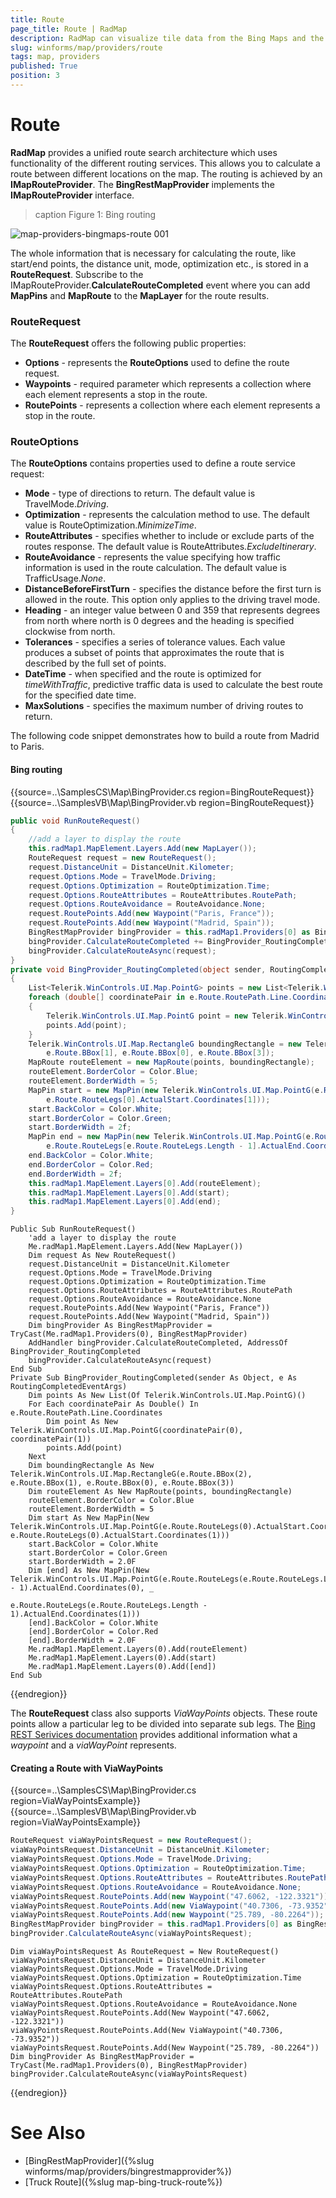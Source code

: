 ```yaml
---
title: Route
page_title: Route | RadMap
description: RadMap can visualize tile data from the Bing Maps and the OpenStreetMaps REST services as well as from the local file system.
slug: winforms/map/providers/route
tags: map, providers
published: True
position: 3 
---
```


# Route

__RadMap__ provides a unified route search architecture which uses functionality of the different routing services. This allows you to calculate a route between different locations on the map. The routing is achieved by an __IMapRouteProvider__. The __BingRestMapProvider__ implements the __IMapRouteProvider__ interface.

>caption Figure 1: Bing routing

![map-providers-bingmaps-route 001](images/map-providers-bingmaps-route001.png)

The whole information that is necessary for calculating the route, like start/end points, the distance unit, mode, optimization etc., is stored in a __RouteRequest__. Subscribe to the IMapRouteProvider.__CalculateRouteCompleted__ event where you can add __MapPins__ and __MapRoute__ to the __MapLayer__ for the route results.

### RouteRequest

The **RouteRequest** offers the following public properties:

* **Options** - represents the **RouteOptions** used to define the route request.
* **Waypoints** - required parameter which represents a collection where each element represents a stop in the route. 
*  **RoutePoints** - represents a collection where each element represents a stop in the route.

### RouteOptions

The **RouteOptions** contains properties used to define a route service request:

* **Mode** - type of directions to return. The default value is TravelMode.*Driving*.
* **Optimization** - represents the calculation method to use. The default value is RouteOptimization.*MinimizeTime*.
* **RouteAttributes** - specifies whether to include or exclude parts of the routes response. The default value is RouteAttributes.*ExcludeItinerary*. 
* **RouteAvoidance** - represents the value specifying how traffic information is used in the route calculation. The default value is TrafficUsage.*None*.
* **DistanceBeforeFirstTurn** - specifies the distance before the first turn is allowed in the route. This option only applies to the driving travel mode.
* **Heading** - an integer value between 0 and 359 that represents degrees from north where north is 0 degrees and the heading is specified clockwise from north.
* **Tolerances** - specifies a series of tolerance values. Each value produces a subset of points that approximates the route that is described by the full set of points.
* **DateTime** - when specified and the route is optimized for *timeWithTraffic*, predictive traffic data is used to calculate the best route for the specified date time.
* **MaxSolutions** - specifies the maximum number of driving routes to return.

The following code snippet demonstrates how to build a route from Madrid to Paris. 

#### Bing routing

{{source=..\SamplesCS\Map\BingProvider.cs region=BingRouteRequest}} 
{{source=..\SamplesVB\Map\BingProvider.vb region=BingRouteRequest}}

````C#
public void RunRouteRequest()
{
    //add a layer to display the route
    this.radMap1.MapElement.Layers.Add(new MapLayer());
    RouteRequest request = new RouteRequest();
    request.DistanceUnit = DistanceUnit.Kilometer;
    request.Options.Mode = TravelMode.Driving;
    request.Options.Optimization = RouteOptimization.Time;
    request.Options.RouteAttributes = RouteAttributes.RoutePath;
    request.Options.RouteAvoidance = RouteAvoidance.None;
    request.RoutePoints.Add(new Waypoint("Paris, France"));
    request.RoutePoints.Add(new Waypoint("Madrid, Spain"));
    BingRestMapProvider bingProvider = this.radMap1.Providers[0] as BingRestMapProvider;
    bingProvider.CalculateRouteCompleted += BingProvider_RoutingCompleted;
    bingProvider.CalculateRouteAsync(request);
}
private void BingProvider_RoutingCompleted(object sender, RoutingCompletedEventArgs e)
{
    List<Telerik.WinControls.UI.Map.PointG> points = new List<Telerik.WinControls.UI.Map.PointG>();
    foreach (double[] coordinatePair in e.Route.RoutePath.Line.Coordinates)
    {
        Telerik.WinControls.UI.Map.PointG point = new Telerik.WinControls.UI.Map.PointG(coordinatePair[0], coordinatePair[1]);
        points.Add(point);
    }
    Telerik.WinControls.UI.Map.RectangleG boundingRectangle = new Telerik.WinControls.UI.Map.RectangleG(e.Route.BBox[2],
        e.Route.BBox[1], e.Route.BBox[0], e.Route.BBox[3]);
    MapRoute routeElement = new MapRoute(points, boundingRectangle);
    routeElement.BorderColor = Color.Blue;
    routeElement.BorderWidth = 5;
    MapPin start = new MapPin(new Telerik.WinControls.UI.Map.PointG(e.Route.RouteLegs[0].ActualStart.Coordinates[0],
        e.Route.RouteLegs[0].ActualStart.Coordinates[1]));
    start.BackColor = Color.White;
    start.BorderColor = Color.Green;
    start.BorderWidth = 2f;
    MapPin end = new MapPin(new Telerik.WinControls.UI.Map.PointG(e.Route.RouteLegs[e.Route.RouteLegs.Length - 1].ActualEnd.Coordinates[0],
        e.Route.RouteLegs[e.Route.RouteLegs.Length - 1].ActualEnd.Coordinates[1]));
    end.BackColor = Color.White;
    end.BorderColor = Color.Red;
    end.BorderWidth = 2f;
    this.radMap1.MapElement.Layers[0].Add(routeElement);
    this.radMap1.MapElement.Layers[0].Add(start);
    this.radMap1.MapElement.Layers[0].Add(end);
}

````
````VB.NET
Public Sub RunRouteRequest()
    'add a layer to display the route
    Me.radMap1.MapElement.Layers.Add(New MapLayer())
    Dim request As New RouteRequest()
    request.DistanceUnit = DistanceUnit.Kilometer
    request.Options.Mode = TravelMode.Driving
    request.Options.Optimization = RouteOptimization.Time
    request.Options.RouteAttributes = RouteAttributes.RoutePath
    request.Options.RouteAvoidance = RouteAvoidance.None
    request.RoutePoints.Add(New Waypoint("Paris, France"))
    request.RoutePoints.Add(New Waypoint("Madrid, Spain"))
    Dim bingProvider As BingRestMapProvider = TryCast(Me.radMap1.Providers(0), BingRestMapProvider)
    AddHandler bingProvider.CalculateRouteCompleted, AddressOf BingProvider_RoutingCompleted
    bingProvider.CalculateRouteAsync(request)
End Sub
Private Sub BingProvider_RoutingCompleted(sender As Object, e As RoutingCompletedEventArgs)
    Dim points As New List(Of Telerik.WinControls.UI.Map.PointG)()
    For Each coordinatePair As Double() In e.Route.RoutePath.Line.Coordinates
        Dim point As New Telerik.WinControls.UI.Map.PointG(coordinatePair(0), coordinatePair(1))
        points.Add(point)
    Next
    Dim boundingRectangle As New Telerik.WinControls.UI.Map.RectangleG(e.Route.BBox(2), e.Route.BBox(1), e.Route.BBox(0), e.Route.BBox(3))
    Dim routeElement As New MapRoute(points, boundingRectangle)
    routeElement.BorderColor = Color.Blue
    routeElement.BorderWidth = 5
    Dim start As New MapPin(New Telerik.WinControls.UI.Map.PointG(e.Route.RouteLegs(0).ActualStart.Coordinates(0), e.Route.RouteLegs(0).ActualStart.Coordinates(1)))
    start.BackColor = Color.White
    start.BorderColor = Color.Green
    start.BorderWidth = 2.0F
    Dim [end] As New MapPin(New Telerik.WinControls.UI.Map.PointG(e.Route.RouteLegs(e.Route.RouteLegs.Length - 1).ActualEnd.Coordinates(0), _
                                                                  e.Route.RouteLegs(e.Route.RouteLegs.Length - 1).ActualEnd.Coordinates(1)))
    [end].BackColor = Color.White
    [end].BorderColor = Color.Red
    [end].BorderWidth = 2.0F
    Me.radMap1.MapElement.Layers(0).Add(routeElement)
    Me.radMap1.MapElement.Layers(0).Add(start)
    Me.radMap1.MapElement.Layers(0).Add([end])
End Sub

````

{{endregion}} 

The **RouteRequest** class also supports *ViaWayPoints* objects. These route points allow a particular leg to be divided into separate sub legs. The [Bing REST Serivices documentation](https://msdn.microsoft.com/en-us/library/ff701717.aspx) provides additional information what a *waypoint* and a *viaWayPoint* represents.

#### Creating a Route with ViaWayPoints

{{source=..\SamplesCS\Map\BingProvider.cs region=ViaWayPointsExample}} 
{{source=..\SamplesVB\Map\BingProvider.vb region=ViaWayPointsExample}}
````C#
RouteRequest viaWayPointsRequest = new RouteRequest();
viaWayPointsRequest.DistanceUnit = DistanceUnit.Kilometer;
viaWayPointsRequest.Options.Mode = TravelMode.Driving;
viaWayPointsRequest.Options.Optimization = RouteOptimization.Time;
viaWayPointsRequest.Options.RouteAttributes = RouteAttributes.RoutePath;
viaWayPointsRequest.Options.RouteAvoidance = RouteAvoidance.None;
viaWayPointsRequest.RoutePoints.Add(new Waypoint("47.6062, -122.3321")); //Seattle
viaWayPointsRequest.RoutePoints.Add(new ViaWaypoint("40.7306, -73.9352")); //New York
viaWayPointsRequest.RoutePoints.Add(new Waypoint("25.789, -80.2264")); //Miami
BingRestMapProvider bingProvider = this.radMap1.Providers[0] as BingRestMapProvider;
bingProvider.CalculateRouteAsync(viaWayPointsRequest);

````
````VB.NET
Dim viaWayPointsRequest As RouteRequest = New RouteRequest()
viaWayPointsRequest.DistanceUnit = DistanceUnit.Kilometer
viaWayPointsRequest.Options.Mode = TravelMode.Driving
viaWayPointsRequest.Options.Optimization = RouteOptimization.Time
viaWayPointsRequest.Options.RouteAttributes = RouteAttributes.RoutePath
viaWayPointsRequest.Options.RouteAvoidance = RouteAvoidance.None
viaWayPointsRequest.RoutePoints.Add(New Waypoint("47.6062, -122.3321"))
viaWayPointsRequest.RoutePoints.Add(New ViaWaypoint("40.7306, -73.9352"))
viaWayPointsRequest.RoutePoints.Add(New Waypoint("25.789, -80.2264"))
Dim bingProvider As BingRestMapProvider = TryCast(Me.radMap1.Providers(0), BingRestMapProvider)
bingProvider.CalculateRouteAsync(viaWayPointsRequest)

````



{{endregion}}

# See Also
* [BingRestMapProvider]({%slug winforms/map/providers/bingrestmapprovider%})
* [Truck Route]({%slug map-bing-truck-route%})